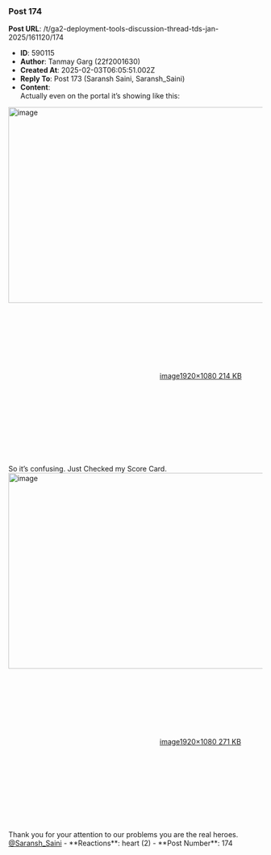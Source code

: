 ### Post 174
**Post URL**: /t/ga2-deployment-tools-discussion-thread-tds-jan-2025/161120/174
- **ID**: 590115
- **Author**: Tanmay Garg (22f2001630)
- **Created At**: 2025-02-03T06:05:51.002Z
- **Reply To**: Post 173 (Saransh Saini, Saransh_Saini)
- **Content**:  
  Actually even on the portal it’s showing like this:<br>
<div class="lightbox-wrapper"><a class="lightbox" href="https://europe1.discourse-cdn.com/flex013/uploads/iitm/original/3X/3/8/38f632fba8ac8ada694ecf27891ee06ffdedb25a.png" data-download-href="/uploads/short-url/87UdurnOMqeUnMUJ1rV826XaoVc.png?dl=1" title="image" rel="noopener nofollow ugc"><img src="https://europe1.discourse-cdn.com/flex013/uploads/iitm/optimized/3X/3/8/38f632fba8ac8ada694ecf27891ee06ffdedb25a_2_690x388.png" alt="image" data-base62-sha1="87UdurnOMqeUnMUJ1rV826XaoVc" width="690" height="388" srcset="https://europe1.discourse-cdn.com/flex013/uploads/iitm/optimized/3X/3/8/38f632fba8ac8ada694ecf27891ee06ffdedb25a_2_690x388.png, https://europe1.discourse-cdn.com/flex013/uploads/iitm/optimized/3X/3/8/38f632fba8ac8ada694ecf27891ee06ffdedb25a_2_1035x582.png 1.5x, https://europe1.discourse-cdn.com/flex013/uploads/iitm/optimized/3X/3/8/38f632fba8ac8ada694ecf27891ee06ffdedb25a_2_1380x776.png 2x" data-dominant-color="D3D6D7"><div class="meta"><svg class="fa d-icon d-icon-far-image svg-icon" aria-hidden="true"><use href="#far-image"></use></svg><span class="filename">image</span><span class="informations">1920×1080 214 KB</span><svg class="fa d-icon d-icon-discourse-expand svg-icon" aria-hidden="true"><use href="#discourse-expand"></use></svg></div></a></div><br>
So it’s confusing.
Just Checked my Score Card.<br>
<div class="lightbox-wrapper"><a class="lightbox" href="https://europe1.discourse-cdn.com/flex013/uploads/iitm/original/3X/c/e/ce46e1bb6f4579797044486ebb3809d25b1af2d2.png" data-download-href="/uploads/short-url/tqOdMThoNfXQqVOrwWeroxgTDHA.png?dl=1" title="image" rel="noopener nofollow ugc"><img src="https://europe1.discourse-cdn.com/flex013/uploads/iitm/optimized/3X/c/e/ce46e1bb6f4579797044486ebb3809d25b1af2d2_2_690x388.png" alt="image" data-base62-sha1="tqOdMThoNfXQqVOrwWeroxgTDHA" width="690" height="388" srcset="https://europe1.discourse-cdn.com/flex013/uploads/iitm/optimized/3X/c/e/ce46e1bb6f4579797044486ebb3809d25b1af2d2_2_690x388.png, https://europe1.discourse-cdn.com/flex013/uploads/iitm/optimized/3X/c/e/ce46e1bb6f4579797044486ebb3809d25b1af2d2_2_1035x582.png 1.5x, https://europe1.discourse-cdn.com/flex013/uploads/iitm/optimized/3X/c/e/ce46e1bb6f4579797044486ebb3809d25b1af2d2_2_1380x776.png 2x" data-dominant-color="CCCCCD"><div class="meta"><svg class="fa d-icon d-icon-far-image svg-icon" aria-hidden="true"><use href="#far-image"></use></svg><span class="filename">image</span><span class="informations">1920×1080 271 KB</span><svg class="fa d-icon d-icon-discourse-expand svg-icon" aria-hidden="true"><use href="#discourse-expand"></use></svg></div></a></div><br>
Thank you for your attention to our problems you are the real heroes.<br>
<a class="mention" href="/u/saransh_saini">@Saransh_Saini</a>
- **Reactions**: heart (2)
- **Post Number**: 174


